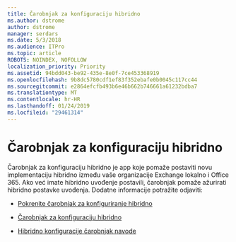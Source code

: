 ```yaml
---
title: Čarobnjak za konfiguraciju hibridno
ms.author: dstrome
author: dstrome
manager: serdars
ms.date: 5/3/2018
ms.audience: ITPro
ms.topic: article
ROBOTS: NOINDEX, NOFOLLOW
localization_priority: Priority
ms.assetid: 94bdd043-be92-435e-8e0f-7ce453368919
ms.openlocfilehash: 9b8dc5780cdf1ef83f352ebafe0b0045c117cc44
ms.sourcegitcommit: e2864efcfb493b6e46b662b746661a61232bdba7
ms.translationtype: MT
ms.contentlocale: hr-HR
ms.lasthandoff: 01/24/2019
ms.locfileid: "29461314"
---
```

# <a name="hybrid-configuration-wizard"></a>Čarobnjak za konfiguraciju hibridno

Čarobnjak za konfiguraciju hibridno je app koje pomaže postaviti novu implementaciju hibridno između vaše organizacije Exchange lokalno i Office 365. Ako već imate hibridno uvođenje postavili, čarobnjak pomaže ažurirati hibridno postavke uvođenja. Dodatne informacije potražite odjaviti:
  
- [Pokrenite čarobnjak za konfiguriranje hibridno](https://technet.microsoft.com/en-us/library/mt595788%28v=exchg.150%29.aspx)
    
- [Čarobnjak za konfiguraciju hibridno](https://technet.microsoft.com/en-us/library/hh529921%28v=exchg.150%29.aspx)
    
- [Hibridno konfiguracije čarobnjak navode](https://technet.microsoft.com/en-us/library/mt488940%28v=exchg.150%29.aspx)
    

